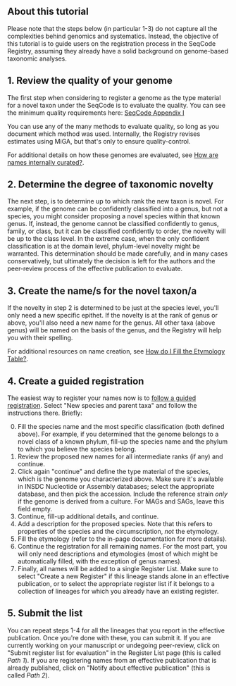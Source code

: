 
## About this tutorial

Please note that the steps below (in particular 1-3) do not capture all the
complexities behind genomics and systematics. Instead, the objective of this
tutorial is to guide users on the registration process in the SeqCode Registry,
assuming they already have a solid background on genome-based taxonomic
analyses.

## 1. Review the quality of your genome

The first step when considering to register a genome as the type material for a
novel taxon under the SeqCode is to evaluate the quality. You can see the
minimum quality requirements here:
[SeqCode Appendix I](https://registry.seqco.de/page/seqcode#data-quality-necessary-for-completion-of-seqcode-registryb)

You can use any of the many methods to evaluate quality, so long as you document
which method was used. Internally, the Registry revises estimates using MiGA,
but that's only to ensure quality-control.

For additional details on how these genomes are evaluated, see
[How are names internally curated?](../guides/curation.md).

## 2. Determine the degree of taxonomic novelty

The next step, is to determine up to which rank the new taxon is novel. For
example, if the genome can be confidently classified into a genus, but not a
species, you might consider proposing a novel species within that known genus.
If, instead, the genome cannot be classified confidently to genus, family, or
class, but it can be classified confidently to order, the novelty will be up
to the class level. In the extreme case, when the only confident classification
is at the domain level, phylum-level novelty might be warranted. This
determination should be made carefully, and in many cases conservatively, but
ultimately the decision is left for the authors and the peer-review process of
the effective publication to evaluate.

## 3. Create the name/s for the novel taxon/a

If the novelty in step 2 is determined to be just at the species level, you'll
only need a new specific epithet. If the novelty is at the rank of genus or
above, you'll also need a new name for the genus. All other taxa (above genus)
will be named on the basis of the genus, and the Registry will help you with
their spelling.

For additional resources on name creation, see
[How do I Fill the Etymology Table?](../guides/etymology.md).

## 4. Create a guided registration

The easiest way to register your names now is to
[follow a guided registration](https://registry.seqco.de/tutorials).
Select "New species and parent taxa" and follow the instructions there. Briefly:

0. Fill the species name and the most specific classification (both defined
   above). For example, if you determined that the genome belongs to a novel
   class of a known phylum, fill-up the species name and the phylum to which you
   believe the species belong.
1. Review the proposed new names for all intermediate ranks (if any) and
   continue.
2. Click again "continue" and define the type material of the species, which is
   the genome you characterized above. Make sure it's available in INSDC
   Nucleotide or Assembly databases; select the appropriate database, and then
   pick the accession. Include the reference strain *only* if the genome is
   derived from a culture. For MAGs and SAGs, leave this field empty.
3. Continue, fill-up additional details, and continue.
4. Add a description for the proposed species. Note that this refers to
   properties of the species and the circumscription, *not* the etymology.
5. Fill the etymology (refer to the in-page documentation for more details).
6. Continue the registration for all remaining names. For the most part, you
   will only need descriptions and etymologies (most of which might be
   automatically filled, with the exception of genus names).
7. Finally, all names will be added to a single Register List. Make sure to
   select "Create a new Register" if this lineage stands alone in an effective
   publication, or to select the appropriate register list if it belongs to
   a collection of lineages for which you already have an existing register.

## 5. Submit the list

You can repeat steps 1-4 for all the lineages that you report in the effective
publication. Once you're done with these, you can submit it. If you are
currently working on your manuscript or undegoing peer-review, click on
"Submit register list for evaluation" in the Register List page (this is called
*Path 1*). If you are registering names from an effective publication that is
already published, click on "Notify about effective publication" (this is called
*Path 2*).

